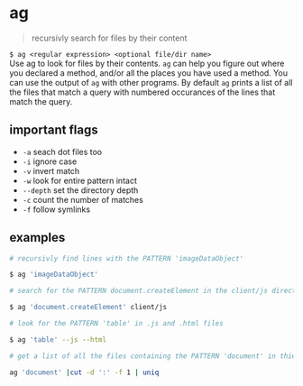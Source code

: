 # ag
> recursivly search for files by their content
  
`$ ag <regular expression> <optional file/dir name>`  
Use ag to look for files by their contents. `ag` can help you figure out where you declared a method, and/or all the places you have used a method. You can use the output of `ag` with other programs. By default `ag` prints a list of all the files that match a query with numbered occurances of the lines that match the query.

## important flags
* `-a` seach dot files too
* `-i` ignore case
* `-v` invert match 
* `-w` look for entire pattern intact
* `--depth` set the directory depth 
* `-c` count the number of matches
* `-f` follow symlinks

## examples
``` sh
# recursivly find lines with the PATTERN 'imageDataObject' 

$ ag 'imageDataObject'
```

``` sh
# search for the PATTERN document.createElement in the client/js directory

$ ag 'document.createElement' client/js
```

``` sh
# look for the PATTERN 'table' in .js and .html files

$ ag 'table' --js --html
```

``` sh
# get a list of all the files containing the PATTERN 'document' in thier contents

ag 'document' |cut -d ':' -f 1 | uniq
```
